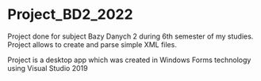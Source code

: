 # Project_BD2_2022
Project done for subject Bazy Danych 2 during 6th semester of my studies. Project allows to create and parse simple XML files. 

Project is a desktop app which was created in Windows Forms technology using Visual Studio 2019
